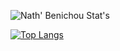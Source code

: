 ![Nath' Benichou Stat's](https://github-readme-stats.vercel.app/api?username=Golem97&show_icons=true&theme=gradient)

[![Top Langs](https://github-readme-stats.vercel.app/api/top-langs/?username=Golem97&layout=compact&theme=gradient)](https://github.com/Golem97/github-readme-stats)
